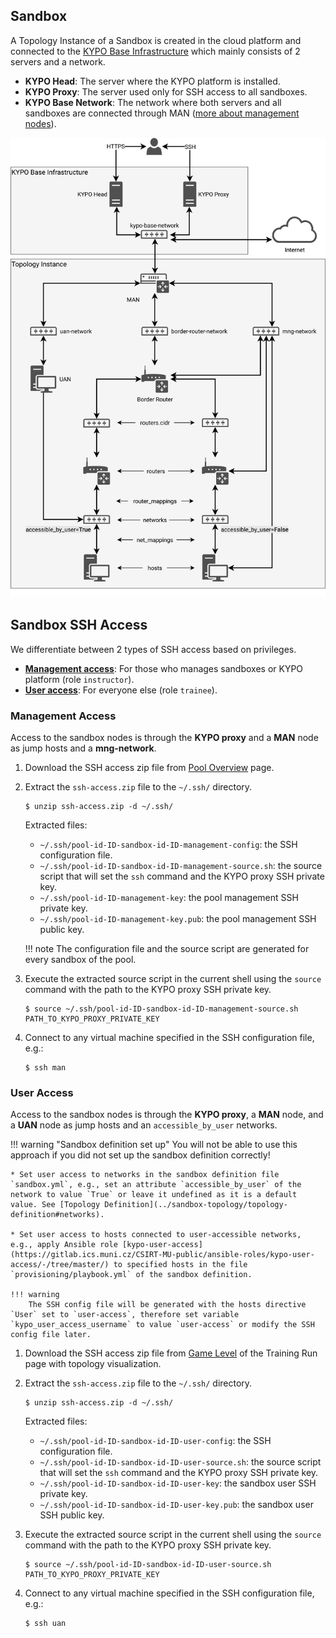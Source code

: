 ## Sandbox

A Topology Instance of a Sandbox is created in the cloud platform and connected to the [KYPO Base Infrastructure](../../../installation-guide/base-infrastructure) which mainly consists of 2 servers and a network.

* **KYPO Head**: The server where the KYPO platform is installed.
* **KYPO Proxy**: The server used only for SSH access to all sandboxes.
* **KYPO Base Network**: The network where both servers and all sandboxes are connected through MAN ([more about management nodes](../sandbox-topology/topology-instance#topology-instance-management)).

![topology-instance-blank](../../img/user-guide-advanced/sandboxes/topology-instance-blank.png)

## Sandbox SSH Access

We differentiate between 2 types of SSH access based on privileges.

* [**Management access**](#management-access): For those who manages sandboxes or KYPO platform (role `instructor`).
* [**User access**](#user-access): For everyone else (role `trainee`).

### Management Access

Access to the sandbox nodes is through the **KYPO proxy** and a **MAN** node as jump hosts and a **mng-network**.

1. Download the SSH access zip file from [Pool Overview](../../../user-guide-basic/sandbox-agenda/pool/#pool-overview) page.

2. Extract the `ssh-access.zip` file to the `~/.ssh/` directory.

    ```shell
    $ unzip ssh-access.zip -d ~/.ssh/
    ```

    Extracted files:

    * `~/.ssh/pool-id-ID-sandbox-id-ID-management-config`: the SSH configuration file.
    * `~/.ssh/pool-id-ID-sandbox-id-ID-management-source.sh`: the source script that will set the `ssh` command and the KYPO proxy SSH private key.
    * `~/.ssh/pool-id-ID-management-key`: the pool management SSH private key.
    * `~/.ssh/pool-id-ID-management-key.pub`: the pool management SSH public key.

    !!! note
        The configuration file and the source script are generated for every sandbox of the pool.

3. Execute the extracted source script in the current shell using the `source` command with the path to the KYPO proxy SSH private key.

    ```shell
    $ source ~/.ssh/pool-id-ID-sandbox-id-ID-management-source.sh PATH_TO_KYPO_PROXY_PRIVATE_KEY
    ```

4. Connect to any virtual machine specified in the SSH configuration file, e.g.:

    ```shell
    $ ssh man
    ```

### User Access

Access to the sandbox nodes is through the **KYPO proxy**, a **MAN** node, and a **UAN** node as jump hosts and an `accessible_by_user` networks.

!!! warning "Sandbox definition set up"
    You will not be able to use this approach if you did not set up the sandbox definition correctly!

    * Set user access to networks in the sandbox definition file `sandbox.yml`, e.g., set an attribute `accessible_by_user` of the network to value `True` or leave it undefined as it is a default value. See [Topology Definition](../sandbox-topology/topology-definition#networks).

    * Set user access to hosts connected to user-accessible networks, e.g., apply Ansible role [kypo-user-access](https://gitlab.ics.muni.cz/CSIRT-MU-public/ansible-roles/kypo-user-access/-/tree/master/) to specified hosts in the file `provisioning/playbook.yml` of the sandbox definition.

    !!! warning
        The SSH config file will be generated with the hosts directive `User` set to `user-access`, therefore set variable `kypo_user_access_username` to value `user-access` or modify the SSH config file later.

1. Download the SSH access zip file from [Game Level](../../../user-guide-basic/training-agenda/training-run/#3-game-level) of the Training Run page with topology visualization.

2. Extract the `ssh-access.zip` file to the `~/.ssh/` directory.

    ```shell
    $ unzip ssh-access.zip -d ~/.ssh/
    ```

    Extracted files:

    * `~/.ssh/pool-id-ID-sandbox-id-ID-user-config`: the SSH configuration file.
    * `~/.ssh/pool-id-ID-sandbox-id-ID-user-source.sh`: the source script that will set the `ssh` command and the KYPO proxy SSH private key.
    * `~/.ssh/pool-id-ID-sandbox-id-ID-user-key`: the sandbox user SSH private key.
    * `~/.ssh/pool-id-ID-sandbox-id-ID-user-key.pub`: the sandbox user SSH public key.

3. Execute the extracted source script in the current shell using the `source` command with the path to the KYPO proxy SSH private key.

    ```shell
    $ source ~/.ssh/pool-id-ID-sandbox-id-ID-user-source.sh PATH_TO_KYPO_PROXY_PRIVATE_KEY
    ```

4. Connect to any virtual machine specified in the SSH configuration file, e.g.:

    ```shell
    $ ssh uan
    ```
